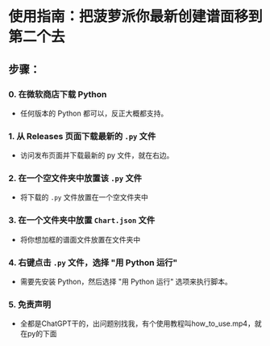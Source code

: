 # 使用指南：把菠萝派你最新创建谱面移到第二个去

## 步骤：

### 0. 在微软商店下载 Python
- 任何版本的 Python 都可以，反正大概都支持。

### 1. 从 Releases 页面下载最新的 `.py` 文件
- 访问发布页面并下载最新的 py 文件，就在右边。

### 2. 在一个空文件夹中放置该 `.py` 文件
- 将下载的 `.py` 文件放置在一个空文件夹中

### 3. 在一个文件夹中放置 `Chart.json` 文件
- 将你想加框的谱面文件放置在文件夹中

### 4. 右键点击 `.py` 文件，选择 "用 Python 运行"
- 需要先安装 Python，然后选择 "用 Python 运行" 选项来执行脚本。

### 5. 免责声明
- 全都是ChatGPT干的，出问题别找我，有个使用教程叫how_to_use.mp4，就在py的下面
